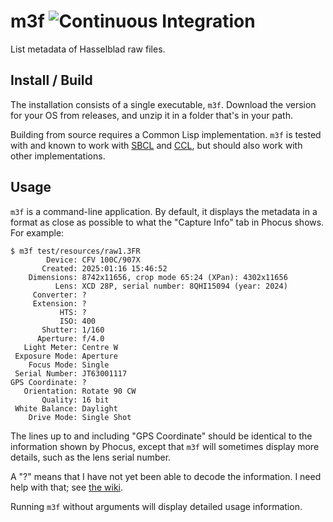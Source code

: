 # m3f ![Continuous Integration](https://github.com/bokesan/m3f/actions/workflows/ci.yml/badge.svg)

List metadata of Hasselblad raw files.

## Install / Build

The installation consists of a single executable, `m3f`. Download the version for your
OS from releases, and unzip it in a folder that's in your path.

Building from source requires a Common Lisp implementation. `m3f` is tested with and
known to work with [SBCL](https://www.sbcl.org/) and
[CCL](https://ccl.clozure.com/),
but should also work with other implementations.

## Usage

`m3f` is a command-line application. By default, it displays the
metadata in a format as close as possible to what the "Capture Info"
tab in Phocus shows. For example:

```
$ m3f test/resources/raw1.3FR
        Device: CFV 100C/907X
       Created: 2025:01:16 15:46:52
    Dimensions: 8742x11656, crop mode 65:24 (XPan): 4302x11656
          Lens: XCD 28P, serial number: 8QHI15094 (year: 2024)
     Converter: ?
     Extension: ?
           HTS: ?
           ISO: 400
       Shutter: 1/160
      Aperture: f/4.0
   Light Meter: Centre W
 Exposure Mode: Aperture
    Focus Mode: Single
 Serial Number: JT63001117
GPS Coordinate: ?
   Orientation: Rotate 90 CW
       Quality: 16 bit
 White Balance: Daylight
    Drive Mode: Single Shot
```

The lines up to and including "GPS Coordinate" should be identical to
the information shown by Phocus, except that `m3f` will sometimes
display more details, such as the lens serial number.

A "?" means that I have not yet been able to decode the information.
I need help with that; see [the wiki](https://github.com/bokesan/m3f/wiki/Help-decoding-metadata).

Running `m3f` without arguments will display detailed usage
information.

